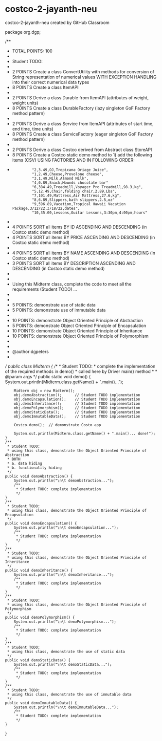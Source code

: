 # costco-2-jayanth-neu
costco-2-jayanth-neu created by GitHub Classroom

package org.dgp;

/**
 * TOTAL POINTS: 100
 * 
 * Student TODO:
 *  
 *  2 POINTS	Create a class ConvertUtility with methods for conversion of String representation of numerical values WITH EXCEPTION HANDLING into their correct numerical data types
 *  8 POINTS	Create a class ItemAPI
 *  
 *  2 POINTS	Derive a class Durable from ItemAPI (attributes of weight, weight units)
 *  8 POINTS	Create a class DurableFactory (lazy singleton GoF Factory method pattern)
 *  
 *  2 POINTS	Derive a class Service from ItemAPI (attributes of start time, end time, time units)
 *  8 POINTS	Create a class ServiceFactory (eager singleton GoF Factory method pattern)
 *  
 *  2 POINTS	Derive a class Costco derived from Abstract class StoreAPI
 *  8 POINTS    Create a Costco static demo method to 1) add the following items (CSV) USING FACTORIES AND IN FOLLOWING ORDER:
 * 
				"2,3.49,OJ,Tropicana Oriage Juice", 
				"1,2.49,Cheese,Provolone cheese",
				"3,1.49,Milk,Almond Milk", 
				"4,0.89,Snack,Mounds chocolate bar" 
				"6,384.49,Treadmill,Voyager Pro Treadmill,98.3,kg", 
				"5,12.49,Chair,folding chair,2.89,Lbs",
				"7,101.49,Mattress,Air Mattress,27.6,kg", 
				"8,6.89,Slippers,bath slippers,2.5,oz" 
				"9,596.89,Vacation,Tropical Hawaii Vacation Package,3/12/22,3/18/22,dates",
				"10,35.00,Lessons,Guitar Lessons,3:30pm,4:00pm,hours"
 * 
 *  4 POINTS	SORT all items BY ID ASCENDING AND DESCENDING (in Costco static demo method) 
 *  4 POINTS	SORT all items BY PRICE ASCENDING AND DESCENDING (in Costco static demo method) 
 *  
 *  4 POINTS	SORT all items BY NAME ASCENDING AND DESCENDING (in Costco static demo method) 
 *  3 POINTS	SORT all items BY DESCRIPTION ASCENDING AND DESCENDING (in Costco static demo method) 
 * 
 * 
 * Using this Midterm class, complete the code to meet all the requirements (Student TODO) ...
 * 
 * 
 * 5 POINTS:	demonstrate use of static data
 * 5 POINTS:	demonstrate use of immutable data
 * 
 * 10 POINTS:	demonstrate Object Oriented Principle of Abstraction
 *  5 POINTS:	demonstrate Object Oriented Principle of Encapsulation
 * 10 POINTS:	demonstrate Object Oriented Principle of Inheritance
 * 10 POINTS:	demonstrate Object Oriented Principle of Polymorphism
 * 
 * 
 * @author dgpeters
 *
 */	
public class Midterm {
	/**
	 * Student TODO:
	 * complete the implementation of the required methods in demo()
	 * called here by Driver main() method
	 * 
	 * @param args
	 */
	public static void demo() {
		System.out.println(Midterm.class.getName() + ".main()...");
		
		Midterm obj = new Midterm();
		obj.demoAbstraction();		// Student TODO implementation
		obj.demoEncapsulation();	// Student TODO implementation
		obj.demoInheritance();		// Student TODO implementation
		obj.demoPolymorphism();		// Student TODO implementation
		obj.demoStaticData();		// Student TODO implementation
		obj.demoImmutableData();	// Student TODO implementation
		
		Costco.demo();	// demonstrate Costo app
		
		System.out.println(Midterm.class.getName() + ".main()... done!");
	}
	/**
	 * Student TODO:
	 * using this class, demonstrate the Object Oriented Principle of Abstraction
	 * BOTH
	 * a. data hiding
	 * b. functionality hiding
	 */
	public void demoAbstraction() {
		System.out.println("\n\t demoAbstraction...");
		/**
		 * Student TODO: complete implementation
		 */
	}	
	/**
	 * Student TODO:
	 * using this class, demonstrate the Object Oriented Principle of Encapsulation
	 */
	public void demoEncapsulation() {
		System.out.println("\n\t demoEncapsulation...");
		/**
		 * Student TODO: complete implementation
		 */
	}
	/**
	 * Student TODO:
	 * using this class, demonstrate the Object Oriented Principle of Inheritance
	 */
	public void demoInheritance() {
		System.out.println("\n\t demoInheritance...");
		/**
		 * Student TODO: complete implementation
		 */
	}
	/**
	 * Student TODO:
	 * using this class, demonstrate the Object Oriented Principle of Polymorphism
	 */
	public void demoPolymorphism() {
		System.out.println("\n\t demoPolymorphism...");
		/**
		 * Student TODO: complete implementation
		 */
	}
	/**
	 * Student TODO:
	 * using this class, demonstrate the use of static data
	 */
	public void demoStaticData() {
		System.out.println("\n\t demoStaticData...");
		/**
		 * Student TODO: complete implementation
		 */
	}
	/**
	 * Student TODO:
	 * using this class, demonstrate the use of immutable data
	 */
	public void demoImmutableData() {
		System.out.println("\n\t demoImmutableData...");
		/**
		 * Student TODO: complete implementation
		 */
	}
}

